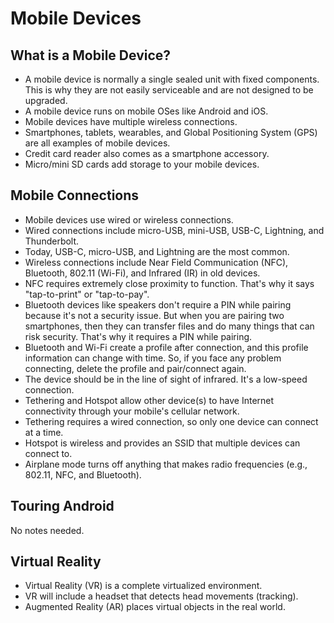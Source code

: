 # Mobile Devices

## What is a Mobile Device?
- A mobile device is normally a single sealed unit with fixed components. This is why they are not easily serviceable and are not designed to be upgraded.
- A mobile device runs on mobile OSes like Android and iOS.
- Mobile devices have multiple wireless connections.
- Smartphones, tablets, wearables, and Global Positioning System (GPS) are all examples of mobile devices.
- Credit card reader also comes as a smartphone accessory.
- Micro/mini SD cards add storage to your mobile devices.

## Mobile Connections
- Mobile devices use wired or wireless connections.
- Wired connections include micro-USB, mini-USB, USB-C, Lightning, and Thunderbolt.
- Today, USB-C, micro-USB, and Lightning are the most common.
- Wireless connections include Near Field Communication (NFC), Bluetooth, 802.11 (Wi-Fi), and Infrared (IR) in old devices.
- NFC requires extremely close proximity to function. That's why it says "tap-to-print" or "tap-to-pay".
- Bluetooth devices like speakers don't require a PIN while pairing because it's not a security issue. But when you are pairing two smartphones, then they can transfer files and do many things that can risk security. That's why it requires a PIN while pairing.
- Bluetooth and Wi-Fi create a profile after connection, and this profile information can change with time. So, if you face any problem connecting, delete the profile and pair/connect again.
- The device should be in the line of sight of infrared. It's a low-speed connection.
- Tethering and Hotspot allow other device(s) to have Internet connectivity through your mobile's cellular network.
- Tethering requires a wired connection, so only one device can connect at a time.
- Hotspot is wireless and provides an SSID that multiple devices can connect to.
- Airplane mode turns off anything that makes radio frequencies (e.g., 802.11, NFC, and Bluetooth).

## Touring Android
No notes needed.

## Virtual Reality
- Virtual Reality (VR) is a complete virtualized environment.
- VR will include a headset that detects head movements (tracking).
- Augmented Reality (AR) places virtual objects in the real world.